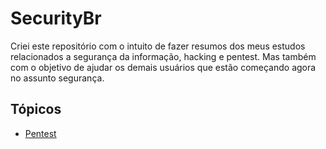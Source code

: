 # SecurityBr
Criei este repositório com o intuito de fazer resumos dos meus estudos relacionados a segurança da informação, hacking e pentest. Mas também com o objetivo de ajudar os demais usuários que estão começando agora no assunto segurança.


## Tópicos

- [Pentest](./Assuntos/Pentest)
